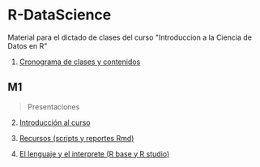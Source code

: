 # R-DataScience
Material para el dictado de clases del curso "Introduccion a la Ciencia de Datos en R"

1. [Cronograma de clases y contenidos](https://docs.google.com/document/d/1avbgxbsI4lqwJefqA7IxhwH-zT23o2qbfOG5cYm9U10/edit?usp=drive_link)

## M1
> Presentaciones

2. [Introducción al curso](https://docs.google.com/presentation/d/1TI4Tp7cK5sBafEl-tBl3x_R4j_ly0Pnn/edit?usp=sharing&ouid=111417672374799476654&rtpof=true&sd=true)

3. [Recursos (scripts y reportes Rmd)](https://docs.google.com/presentation/d/1sw2zY2dGMkSrGhSf72aToQf3dzjGRH3p/edit?usp=drive_link&ouid=111417672374799476654&rtpof=true&sd=true)

4. [El lenguaje y el interprete (R base y R studio)](https://docs.google.com/presentation/d/1Tupd417nMUOO7D9ZBSnQarXhaaLkTPRY/edit?usp=sharing&ouid=111417672374799476654&rtpof=true&sd=true)